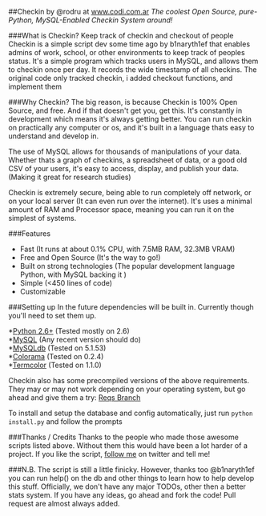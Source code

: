 ##Checkin by @rodru at www.codi.com.ar
*The coolest Open Source, pure-Python, MySQL-Enabled Checkin System around!*

###What is Checkin?
Keep track of checkin and checkout of people
Checkin is a simple script dev some time ago by b1naryth1ef that enables admins of work, school, or other environments to keep track of peoples status. It's a simple program which tracks users in MySQL, and allows them to checkin once per day. It records the wide timestamp of all checkins.
The original code only tracked checkin, i added checkout functions, and implement them

###Why Checkin?
The big reason, is because Checkin is 100% Open Source, and free. And if that doesn't get you, get this. It's constantly in development which means it's always getting better. You can run checkin on practically any computer or os,  and it's built in a language thats easy to understand and develop in. 

The use of MySQL allows for thousands of manipulations of your data. Whether thats a graph of checkins, a spreadsheet of data, or a good old CSV of your users, it's easy to access, display, and publish your data. (Making it great for research studies)

Checkin is extremely secure, being able to run completely off network, or on your local server (It can even run over the internet). It's uses a minimal amount of RAM and Processor space, meaning you can run it on the simplest of systems.

###Features

* Fast (It runs at about 0.1% CPU, with 7.5MB RAM, 32.3MB VRAM)
* Free and Open Source (It's the way to go!)
* Built on strong technologies (The popular development language Python, with MySQL backing it )
* Simple (<450 lines of code)
* Customizable

###Setting up
In the future dependencies will be built in. Currently though you'll need to set them up.

*[Python 2.6+](http://www.python.org/download/) (Tested mostly on 2.6)    
*[MySQL](http://dev.mysql.com/downloads/) (Any recent version should do)   
*[MySQLdb](http://sourceforge.net/projects/mysql-python/) (Tested on 5.1.53)    
*[Colorama](http://pypi.python.org/pypi/colorama) (Tested on 0.2.4)    
*[Termcolor](http://pypi.python.org/pypi/termcolor) (Tested on 1.1.0)    

Checkin also has some precompiled versions of the above requirements. They may or may not work depending on your operating system, but go ahead and give them a try: [Reqs Branch](https://github.com/b1naryth1ef/Checkin/zipball/reqs)
 
To install and setup the database and config automatically, just run ```python install.py``` and follow the prompts

###Thanks / Credits
Thanks to the people who made those awesome scripts listed above. Without them this would have been a lot harder of a project. If you like the script, [follow me](http://twitter.com/rodru) on twitter and tell me!

###N.B.
The script is still a little finicky. However, thanks too @b1naryth1ef you can run help() on the db and other things to learn how to help develop this stuff. Officially, we don't have any major TODOs, other then a better stats system. If you have any ideas, go ahead and fork the code! Pull request are almost always added.